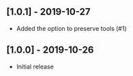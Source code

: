 ## [1.0.1] - 2019-10-27

- Added the option to preserve tools (#1)


## [1.0.0] - 2019-10-26

- Initial release
